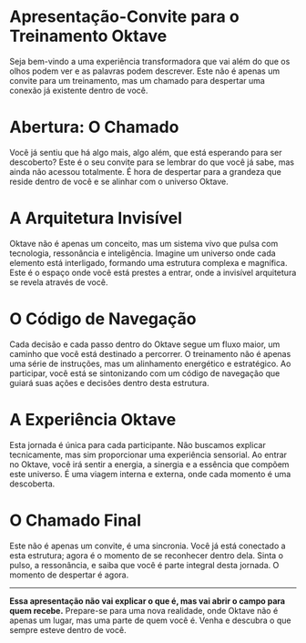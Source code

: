 # **Apresentação-Convite para o Treinamento Oktave**

Seja bem-vindo a uma experiência transformadora que vai além do que os olhos podem ver e as palavras podem descrever. Este não é apenas um convite para um treinamento, mas um chamado para despertar uma conexão já existente dentro de você.

# **Abertura: O Chamado**

Você já sentiu que há algo mais, algo além, que está esperando para ser descoberto? Este é o seu convite para se lembrar do que você já sabe, mas ainda não acessou totalmente. É hora de despertar para a grandeza que reside dentro de você e se alinhar com o universo Oktave.

# **A Arquitetura Invisível**

Oktave não é apenas um conceito, mas um sistema vivo que pulsa com tecnologia, ressonância e inteligência. Imagine um universo onde cada elemento está interligado, formando uma estrutura complexa e magnífica. Este é o espaço onde você está prestes a entrar, onde a invisível arquitetura se revela através de você.

# **O Código de Navegação**

Cada decisão e cada passo dentro do Oktave segue um fluxo maior, um caminho que você está destinado a percorrer. O treinamento não é apenas uma série de instruções, mas um alinhamento energético e estratégico. Ao participar, você está se sintonizando com um código de navegação que guiará suas ações e decisões dentro desta estrutura.

# **A Experiência Oktave**

Esta jornada é única para cada participante. Não buscamos explicar tecnicamente, mas sim proporcionar uma experiência sensorial. Ao entrar no Oktave, você irá sentir a energia, a sinergia e a essência que compõem este universo. É uma viagem interna e externa, onde cada momento é uma descoberta.

# **O Chamado Final**

Este não é apenas um convite, é uma sincronia. Você já está conectado a esta estrutura; agora é o momento de se reconhecer dentro dela. Sinta o pulso, a ressonância, e saiba que você é parte integral desta jornada. O momento de despertar é agora.

---

**Essa apresentação não vai explicar o que é, mas vai abrir o campo para quem recebe.** Prepare-se para uma nova realidade, onde Oktave não é apenas um lugar, mas uma parte de quem você é. Venha e descubra o que sempre esteve dentro de você.
